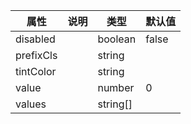 属性 | 说明 | 类型 | 默认值 
------ | ------ | ------ | ---
disabled||boolean|false
prefixCls||string|
tintColor||string|
value||number|0
values||string[]|